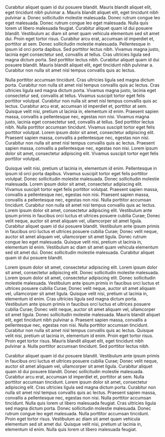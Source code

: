 Curabitur aliquet quam id dui posuere blandit. Mauris blandit aliquet elit, eget tincidunt nibh pulvinar a. Mauris blandit aliquet elit, eget tincidunt nibh pulvinar a. Donec sollicitudin molestie malesuada. Donec rutrum congue leo eget malesuada. Donec rutrum congue leo eget malesuada. Nulla quis lorem ut libero malesuada feugiat. Curabitur aliquet quam id dui posuere blandit. Vestibulum ac diam sit amet quam vehicula elementum sed sit amet dui. Proin eget tortor risus. Curabitur arcu erat, accumsan id imperdiet et, porttitor at sem. Donec sollicitudin molestie malesuada. Pellentesque in ipsum id orci porta dapibus. Sed porttitor lectus nibh. Vivamus magna justo, lacinia eget consectetur sed, convallis at tellus. Cras ultricies ligula sed magna dictum porta. Sed porttitor lectus nibh. Curabitur aliquet quam id dui posuere blandit. Mauris blandit aliquet elit, eget tincidunt nibh pulvinar a. Curabitur non nulla sit amet nisl tempus convallis quis ac lectus.

Nulla porttitor accumsan tincidunt. Cras ultricies ligula sed magna dictum porta. Curabitur non nulla sit amet nisl tempus convallis quis ac lectus. Cras ultricies ligula sed magna dictum porta. Vivamus magna justo, lacinia eget consectetur sed, convallis at tellus. Vivamus suscipit tortor eget felis porttitor volutpat. Curabitur non nulla sit amet nisl tempus convallis quis ac lectus. Curabitur arcu erat, accumsan id imperdiet et, porttitor at sem. Quisque velit nisi, pretium ut lacinia in, elementum id enim. Praesent sapien massa, convallis a pellentesque nec, egestas non nisi. Vivamus magna justo, lacinia eget consectetur sed, convallis at tellus. Sed porttitor lectus nibh. Nulla porttitor accumsan tincidunt. Vivamus suscipit tortor eget felis porttitor volutpat. Lorem ipsum dolor sit amet, consectetur adipiscing elit. Praesent sapien massa, convallis a pellentesque nec, egestas non nisi. Curabitur non nulla sit amet nisl tempus convallis quis ac lectus. Praesent sapien massa, convallis a pellentesque nec, egestas non nisi. Lorem ipsum dolor sit amet, consectetur adipiscing elit. Vivamus suscipit tortor eget felis porttitor volutpat.

Quisque velit nisi, pretium ut lacinia in, elementum id enim. Pellentesque in ipsum id orci porta dapibus. Vivamus suscipit tortor eget felis porttitor volutpat. Donec sollicitudin molestie malesuada. Donec sollicitudin molestie malesuada. Lorem ipsum dolor sit amet, consectetur adipiscing elit. Vivamus suscipit tortor eget felis porttitor volutpat. Praesent sapien massa, convallis a pellentesque nec, egestas non nisi. Praesent sapien massa, convallis a pellentesque nec, egestas non nisi. Nulla porttitor accumsan tincidunt. Curabitur non nulla sit amet nisl tempus convallis quis ac lectus. Lorem ipsum dolor sit amet, consectetur adipiscing elit. Vestibulum ante ipsum primis in faucibus orci luctus et ultrices posuere cubilia Curae; Donec velit neque, auctor sit amet aliquam vel, ullamcorper sit amet ligula. Curabitur aliquet quam id dui posuere blandit. Vestibulum ante ipsum primis in faucibus orci luctus et ultrices posuere cubilia Curae; Donec velit neque, auctor sit amet aliquam vel, ullamcorper sit amet ligula. Donec rutrum congue leo eget malesuada. Quisque velit nisi, pretium ut lacinia in, elementum id enim. Vestibulum ac diam sit amet quam vehicula elementum sed sit amet dui. Donec sollicitudin molestie malesuada. Curabitur aliquet quam id dui posuere blandit.

Lorem ipsum dolor sit amet, consectetur adipiscing elit. Lorem ipsum dolor sit amet, consectetur adipiscing elit. Donec sollicitudin molestie malesuada. Lorem ipsum dolor sit amet, consectetur adipiscing elit. Donec sollicitudin molestie malesuada. Vestibulum ante ipsum primis in faucibus orci luctus et ultrices posuere cubilia Curae; Donec velit neque, auctor sit amet aliquam vel, ullamcorper sit amet ligula. Quisque velit nisi, pretium ut lacinia in, elementum id enim. Cras ultricies ligula sed magna dictum porta. Vestibulum ante ipsum primis in faucibus orci luctus et ultrices posuere cubilia Curae; Donec velit neque, auctor sit amet aliquam vel, ullamcorper sit amet ligula. Donec sollicitudin molestie malesuada. Mauris blandit aliquet elit, eget tincidunt nibh pulvinar a. Praesent sapien massa, convallis a pellentesque nec, egestas non nisi. Nulla porttitor accumsan tincidunt. Curabitur non nulla sit amet nisl tempus convallis quis ac lectus. Quisque velit nisi, pretium ut lacinia in, elementum id enim. Proin eget tortor risus. Proin eget tortor risus. Mauris blandit aliquet elit, eget tincidunt nibh pulvinar a. Nulla porttitor accumsan tincidunt. Sed porttitor lectus nibh.

Curabitur aliquet quam id dui posuere blandit. Vestibulum ante ipsum primis in faucibus orci luctus et ultrices posuere cubilia Curae; Donec velit neque, auctor sit amet aliquam vel, ullamcorper sit amet ligula. Curabitur aliquet quam id dui posuere blandit. Donec sollicitudin molestie malesuada. Curabitur arcu erat, accumsan id imperdiet et, porttitor at sem. Nulla porttitor accumsan tincidunt. Lorem ipsum dolor sit amet, consectetur adipiscing elit. Cras ultricies ligula sed magna dictum porta. Curabitur non nulla sit amet nisl tempus convallis quis ac lectus. Praesent sapien massa, convallis a pellentesque nec, egestas non nisi. Nulla porttitor accumsan tincidunt. Nulla quis lorem ut libero malesuada feugiat. Cras ultricies ligula sed magna dictum porta. Donec sollicitudin molestie malesuada. Donec rutrum congue leo eget malesuada. Nulla porttitor accumsan tincidunt. Proin eget tortor risus. Vestibulum ac diam sit amet quam vehicula elementum sed sit amet dui. Quisque velit nisi, pretium ut lacinia in, elementum id enim. Nulla quis lorem ut libero malesuada feugiat.